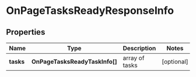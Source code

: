 # OnPageTasksReadyResponseInfo

## Properties

| Name | Type | Description | Notes |
|------------ | ------------- | ------------- | -------------|
**tasks** | **OnPageTasksReadyTaskInfo[]** | array of tasks |[optional]|